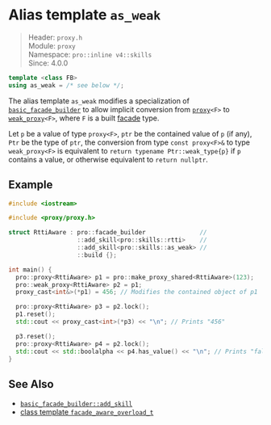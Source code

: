 # Alias template `as_weak`

> Header: `proxy.h`  
> Module: `proxy`  
> Namespace: `pro::inline v4::skills`  
> Since: 4.0.0

```cpp
template <class FB>
using as_weak = /* see below */;
```

The alias template `as_weak` modifies a specialization of [`basic_facade_builder`](basic_facade_builder/README.md) to allow implicit conversion from [`proxy`](proxy/README.md)`<F>` to [`weak_proxy`](weak_proxy.md)`<F>`, where `F` is a built [facade](facade.md) type.

Let `p` be a value of type `proxy<F>`, `ptr` be the contained value of `p` (if any), `Ptr` be the type of `ptr`, the conversion from type `const proxy<F>&` to type `weak_proxy<F>` is equivalent to `return typename Ptr::weak_type{p}` if `p` contains a value, or otherwise equivalent to `return nullptr`.

## Example

```cpp
#include <iostream>

#include <proxy/proxy.h>

struct RttiAware : pro::facade_builder               //
                   ::add_skill<pro::skills::rtti>    //
                   ::add_skill<pro::skills::as_weak> //
                   ::build {};

int main() {
  pro::proxy<RttiAware> p1 = pro::make_proxy_shared<RttiAware>(123);
  pro::weak_proxy<RttiAware> p2 = p1;
  proxy_cast<int&>(*p1) = 456; // Modifies the contained object of p1

  pro::proxy<RttiAware> p3 = p2.lock();
  p1.reset();
  std::cout << proxy_cast<int>(*p3) << "\n"; // Prints "456"

  p3.reset();
  pro::proxy<RttiAware> p4 = p2.lock();
  std::cout << std::boolalpha << p4.has_value() << "\n"; // Prints "false"
}
```

## See Also

- [`basic_facade_builder::add_skill`](basic_facade_builder/add_skill.md)
- [class template `facade_aware_overload_t`](facade_aware_overload_t.md)
